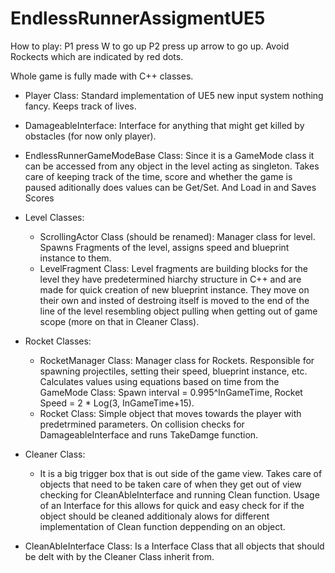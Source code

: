 # EndlessRunnerAssigmentUE5

How to play:
P1 press W to go up P2 press up arrow to go up.
Avoid Rockects which are indicated by red dots.

Whole game is fully made with C++ classes.

- Player Class:
  Standard implementation of UE5 new input system nothing fancy. Keeps track of lives.
  
- DamageableInterface:
  Interface for anything that might get killed by obstacles (for now only player).

- EndlessRunnerGameModeBase Class:
  Since it is a GameMode class it can be accessed from any object in the level acting as singleton. Takes care of keeping track of the time, score and whether the game is paused aditionally does values can be Get/Set. And Load in and Saves Scores

- Level Classes:
  - ScrollingActor Class (should be renamed):
    Manager class for level. Spawns Fragments of the level, assigns speed and blueprint instance to them.
  - LevelFragment Class:
    Level fragments are building blocks for the level they have predetermined hiarchy structure in C++ and are made for quick creation of new blueprint instance. They move on their own and insted of destroing itself is moved to the end of the line of the level resembling object pulling when getting out of game scope (more on that in Cleaner Class).

- Rocket Classes:
  - RocketManager Class:
    Manager class for Rockets. Responsible for spawning projectiles, setting their speed, blueprint instance, etc. Calculates values using equations based on time from the GameMode Class: Spawn interval = 0.995^InGameTime, Rocket Speed = 2 * Log(3, InGameTime+15).
  - Rocket Class:
    Simple object that moves towards the player with predetrmined parameters. On collision checks for DamageableInterface and runs TakeDamge function.
   
- Cleaner Class:
  - It is a big trigger box that is out side of the game view. Takes care of objects that need to be taken care of when they get out of view checking for CleanAbleInterface and running Clean function. Usage of an Interface for this allows for quick and easy check for if the object should be cleaned additionaly alows for different implementation of Clean function deppending on an object.

- CleanAbleInterface Class:
  Is a Interface Class that all objects that should be delt with by the Cleaner Class inherit from.

